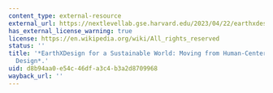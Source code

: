 ```yaml
---
content_type: external-resource
external_url: https://nextlevellab.gse.harvard.edu/2023/04/22/earthxdesign-for-a-sustainable-world-moving-from-human-centered-to-earth-centered-design/
has_external_license_warning: true
license: https://en.wikipedia.org/wiki/All_rights_reserved
status: ''
title: '*EarthXDesign for a Sustainable World: Moving from Human-Centered to Earth-Centered
  Design*.'
uid: d8b94aa0-e54c-46df-a3c4-b3a2d8709968
wayback_url: ''
---
```

